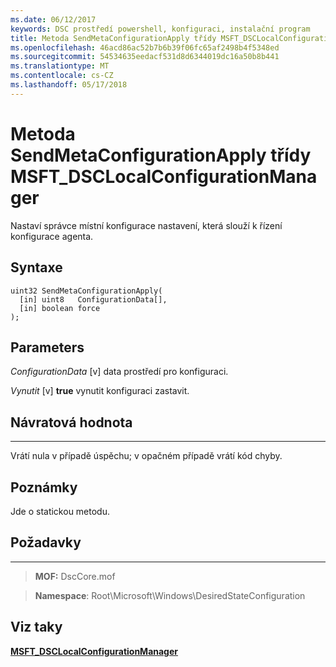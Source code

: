 ```yaml
---
ms.date: 06/12/2017
keywords: DSC prostředí powershell, konfiguraci, instalační program
title: Metoda SendMetaConfigurationApply třídy MSFT_DSCLocalConfigurationManager
ms.openlocfilehash: 46acd86ac52b7b6b39f06fc65af2498b4f5348ed
ms.sourcegitcommit: 54534635eedacf531d8d6344019dc16a50b8b441
ms.translationtype: MT
ms.contentlocale: cs-CZ
ms.lasthandoff: 05/17/2018
---
```

# <a name="sendmetaconfigurationapply-method-of-the-msftdsclocalconfigurationmanager-class"></a>Metoda SendMetaConfigurationApply třídy MSFT_DSCLocalConfigurationManager

Nastaví správce místní konfigurace nastavení, která slouží k řízení konfigurace agenta.

<a name="syntax"></a>Syntaxe
------

```mof
uint32 SendMetaConfigurationApply(
  [in] uint8   ConfigurationData[],
  [in] boolean force
);
```

<a name="parameters"></a>Parameters
----------

*ConfigurationData* \[v\] data prostředí pro konfiguraci.

*Vynutit* \[v\] **true** vynutit konfiguraci zastavit.

## <a name="return-value"></a>Návratová hodnota
------------

Vrátí nula v případě úspěchu; v opačném případě vrátí kód chyby.

## <a name="remarks"></a>Poznámky

Jde o statickou metodu.

## <a name="requirements"></a>Požadavky
------------
>**MOF:** DscCore.mof

>**Namespace**: Root\Microsoft\Windows\DesiredStateConfiguration


## <a name="see-also"></a>Viz taky


[**MSFT_DSCLocalConfigurationManager**](msft-dsclocalconfigurationmanager.md)
